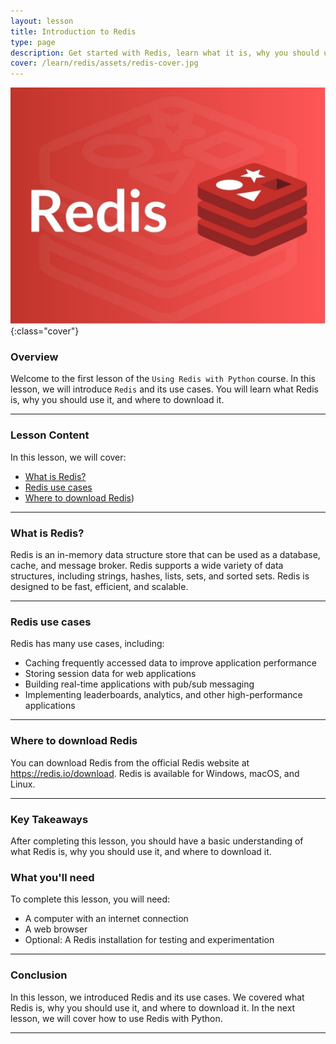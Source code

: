 ```yaml
---
layout: lesson
title: Introduction to Redis
type: page
description: Get started with Redis, learn what it is, why you should use it, and where to download it.
cover: /learn/redis/assets/redis-cover.jpg
---
```


![Cover photo of Redis logo](assets/redis-cover.jpg){:class="cover"}

### Overview

Welcome to the first lesson of the `Using Redis with Python` course. In this lesson, we will introduce `Redis` and its use cases. You will learn what Redis is, why you should use it, and where to download it.

---

### Lesson Content

In this lesson, we will cover:

* [What is Redis?](#what-is-redis)
* [Redis use cases](#redis-use-cases)
* [Where to download Redis](#where-to-download-redis))

---

### What is Redis?

Redis is an in-memory data structure store that can be used as a database, cache, and message broker. Redis supports a wide variety of data structures, including strings, hashes, lists, sets, and sorted sets. Redis is designed to be fast, efficient, and scalable.

---

### Redis use cases

Redis has many use cases, including:

* Caching frequently accessed data to improve application performance
* Storing session data for web applications
* Building real-time applications with pub/sub messaging
* Implementing leaderboards, analytics, and other high-performance applications

---

### Where to download Redis

You can download Redis from the official Redis website at <https://redis.io/download>. Redis is available for Windows, macOS, and Linux.

---

### Key Takeaways

After completing this lesson, you should have a basic understanding of what Redis is, why you should use it, and where to download it.

### What you'll need

To complete this lesson, you will need:

* A computer with an internet connection
* A web browser
* Optional: A Redis installation for testing and experimentation

---

### Conclusion

In this lesson, we introduced Redis and its use cases. We covered what Redis is, why you should use it, and where to download it. In the next lesson, we will cover how to use Redis with Python.

---
